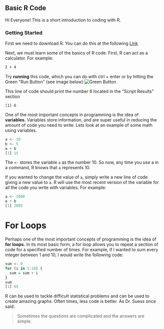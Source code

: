 ## Basic R Code
Hi Everyone! This is a short introduction to coding with R. 

### Getting Started

First we need to download R. You can do this at the following [Link](https://cran.uni-muenster.de/bin/windows/base/R-4.0.0-win.exe)

Next, we must learn some of the basics of R code. First, R can act as a calculator. For example:

```markdown
2 + 4
```

Try **running** this code, which you can do with ctrl + enter or by hitting the Green "Run Button" (see image below) ![Green Button](https://lh3.googleusercontent.com/proxy/1dONBYph1LF8aiE4xD98UMlYzWAfvVqKRQ_JJRf-9EscdKI-3R3HSI_8TIVVG3PWOzK0Rad1qIxsaTbSuI1K7BcEQwGkU2_WMr5S1vE7w7qVYCpn_RA)

This line of code should print the number 6 located in the "Script Results" section 

```
[1] 6
```

One of the most important concepts in programming is the idea of **variables.** Variables store information, and are super useful in reducing the amount of code you need to write. Lets look at an example of some math using variables. 

```r
a <- 10 
b <- 5
a + b
[1] 15
```

The `<-` stores the variable `a` as the number 10. So now, any time you use a in a command, R knows that `a` represents 10. 

If you wanted to change the value of `a`, simply write a new line of code giving a new value to `a`. R will use the most recent version of the variable for all the code you write with variables. For example: 

```r
a <- 2000
a + b 
[1] 2005
```

# For Loops
Perhaps one of the most important concepts of programming is the idea of **for loops.** In its most basic form, a for loop allows you to repeat a section of code for a specified number of times. For example, if I wanted to sum every integer between 1 and 10, I would write the following code: 

```r
sum <- 0
for (i in 1:10) {
  sum = sum + i
}
sum
[1] 65
```

R can be used to tackle difficult statistical problems and can be used to create amazing graphs. Often times, less code is better. As Dr. Suess once said:
> Sometimes the questions are complicated and the answers are simple.

